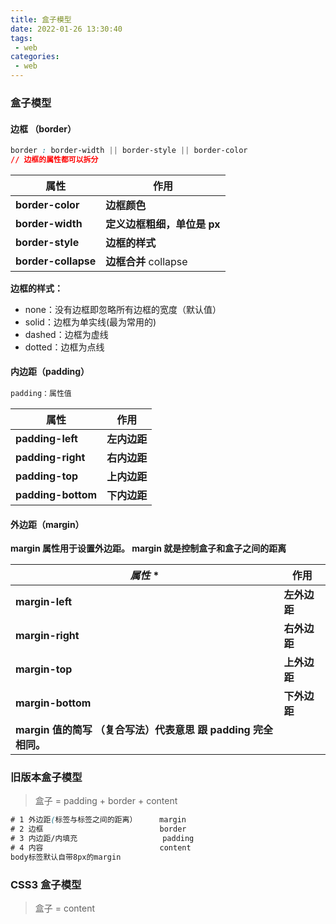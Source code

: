 ```yaml
---
title: 盒子模型
date: 2022-01-26 13:30:40
tags:
 - web
categories:
 - web
---
```


### 盒子模型

#### 边框 （border）

```css
border : border-width || border-style || border-color 
// 边框的属性都可以拆分
```

| 属性                | 作用                        |
| ------------------- | --------------------------- |
| **border-color**    | **边框颜色**                |
| **border-width**    | **定义边框粗细，单位是 px** |
| **border-style**    | **边框的样式**              |
| **border-collapse** | **边框合并** collapse       |

**边框的样式：**

- none：没有边框即忽略所有边框的宽度（默认值）
- solid：边框为单实线(最为常用的)
- dashed：边框为虚线
- dotted：边框为点线

#### 内边距（padding）

```css
padding：属性值
```

| 属性               | 作用         |
| ------------------ | ------------ |
| **padding-left**   | **左内边距** |
| **padding-right**  | **右内边距** |
| **padding-top**    | **上内边距** |
| **padding-bottom** | **下内边距** |



#### 外边距（margin）  

**margin 属性用于设置外边距。  margin 就是控制盒子和盒子之间的距离**

| *属性* *                                                     | **作用**     |
| ------------------------------------------------------------ | ------------ |
| **margin-left**                                              | **左外边距** |
| **margin-right**                                             | **右外边距** |
| **margin-top**                                               | **上外边距** |
| **margin-bottom**                                            | **下外边距** |
| **margin 值的简写 （复合写法）代表意思  跟 padding 完全相同。** |              |

### 旧版本盒子模型

> 盒子 = padding + border + content

```css
# 1 外边距(标签与标签之间的距离）    	margin
# 2 边框              			border
# 3 内边距/内填充					  padding
# 4 内容        					content
body标签默认自带8px的margin
```

### CSS3 盒子模型

> 盒子 = content